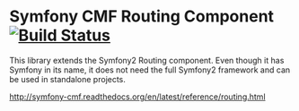 # Symfony CMF Routing Component [![Build Status](https://secure.travis-ci.org/symfony-cmf/Routing.png)](http://travis-ci.org/symfony-cmf/Routing)

This library extends the Symfony2 Routing component. Even though it has Symfony
in its name, it does not need the full Symfony2 framework and can be used in
standalone projects.

http://symfony-cmf.readthedocs.org/en/latest/reference/routing.html
